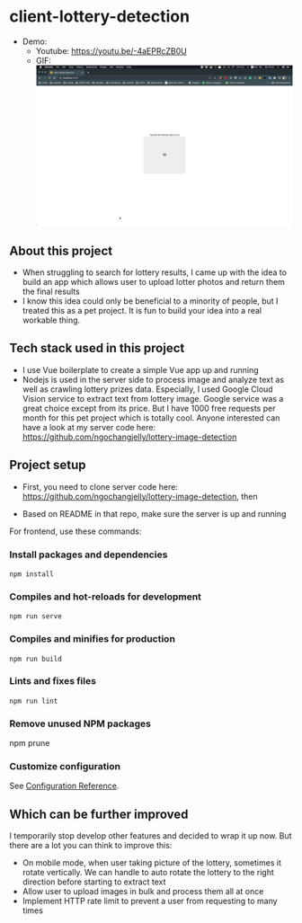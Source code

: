 # client-lottery-detection

- Demo:
  - Youtube: https://youtu.be/-4aEPRcZB0U
  - GIF: 
  ![](demo-gif.gif)

## About this project

- When struggling to search for lottery results, I came up with the idea to build an app which allows user to upload lotter photos and return them the final results
- I know this idea could only be beneficial to a minority of people, but I treated this as a pet project. It is fun to build your idea into a real workable thing.

## Tech stack used in this project

- I use Vue boilerplate to create a simple Vue app up and running
- Nodejs is used in the server side to process image and analyze text as well as crawling lottery prizes data. Especially, I used Google Cloud Vision service to extract text from lottery image. Google service was a great choice except from its price. But I have 1000 free requests per month for this pet project which is totally cool. Anyone interested can have a look at my server code here: https://github.com/ngochangjelly/lottery-image-detection

## Project setup

- First, you need to clone server code here: https://github.com/ngochangjelly/lottery-image-detection, then

- Based on README in that repo, make sure the server is up and running

For frontend, use these commands:

### Install packages and dependencies

```
npm install
```

### Compiles and hot-reloads for development

```
npm run serve
```

### Compiles and minifies for production

```
npm run build
```

### Lints and fixes files

```
npm run lint
```

### Remove unused NPM packages

npm prune

### Customize configuration

See [Configuration Reference](https://cli.vuejs.org/config/).

## Which can be further improved

I temporarily stop develop other features and decided to wrap it up now. But there are a lot you can think to improve this:

- On mobile mode, when user taking picture of the lottery, sometimes it rotate vertically. We can handle to auto rotate the lottery to the right direction before starting to extract text
- Allow user to upload images in bulk and process them all at once
- Implement HTTP rate limit to prevent a user from requesting to many times
